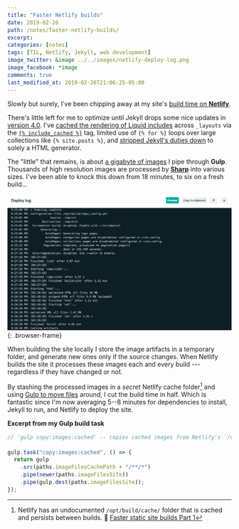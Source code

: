 ```yaml
---
title: "Faster Netlify builds"
date: 2019-02-26
path: /notes/faster-netlify-builds/
excerpt:
categories: [notes]
tags: [TIL, Netlify, Jekyll, web development]
image_twitter: &image ../../images/netlify-deploy-log.png
image_facebook: *image
comments: true
last_modified_at: 2019-02-26T21:06:25-05:00
---
```


Slowly but surely, I've been chipping away at my site's [build time on **Netlify**](/notes/autumn-refresh/#build-and-deploy).

There's little left for me to optimize until Jekyll drops some nice updates in [version 4.0](https://github.com/jekyll/jekyll/projects/2). I've [cached the rendering of Liquid includes](https://github.com/mmistakes/made-mistakes-jekyll/issues/629) across `_layouts` via the [`{% include_cached %}`](https://github.com/benbalter/jekyll-include-cache) tag, limited use of `{% for %}` loops over large collections like `{% site.posts %}`, and [stripped Jekyll's duties down](/articles/using-jekyll-2017/#optimization) to solely a HTML generator.

The "little" that remains, is about [a gigabyte of images](https://github.com/mmistakes/made-mistakes-images) I pipe through **Gulp**. Thousands of high resolution images are processed by [**Sharp**](https://github.com/lovell/sharp) into various sizes. I've been able to knock this down from 18 minutes, to six on a fresh build...

![Screenshot of Netlify's deploy log for Made Mistakes](../../images/netlify-deploy-log.png)
{: .browser-frame}

When building the site locally I store the image artifacts in a temporary folder, and generate new ones only if the source changes. When Netlify builds the site it processes these images each and every build --- regardless if they have changed or not.

By stashing the processed images in a *secret* Netlify cache folder[^cache-folder] and using [Gulp to move files](https://github.com/mmistakes/made-mistakes-jekyll/tree/master/gulp) around, I cut the build time in half. Which is fantastic since I'm now averaging 5--8 minutes for dependencies to install, Jekyll to run, and Netlify to deploy the site.

[^cache-folder]: Netlify has an undocumented `/opt/build/cache/` folder that is cached and persists between builds. :tophat: [Faster static site builds Part 1](https://www.contentful.com/blog/2018/05/17/faster-static-site-builds-part-one-process-only-what-you-need/#caching-for-the-win)

**Excerpt from my Gulp build task**

```javascript
// 'gulp copy:images:cached' -- copies cached images from Netlify's `/opt/build/cache/` folder to `/dist/`

gulp.task("copy:images:cached", () => {
  return gulp
    .src(paths.imageFilesCachePath + "/**/*")
    .pipe(newer(paths.imageFilesSite))
    .pipe(gulp.dest(paths.imageFilesSite));
});
```
